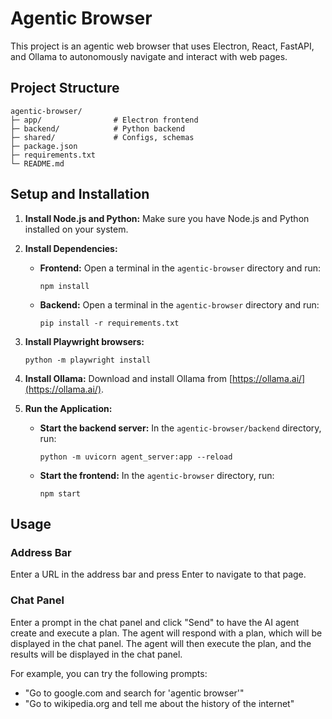 # Agentic Browser

This project is an agentic web browser that uses Electron, React, FastAPI, and Ollama to autonomously navigate and interact with web pages.

## Project Structure

```
agentic-browser/
├─ app/                # Electron frontend
├─ backend/            # Python backend
├─ shared/             # Configs, schemas
├─ package.json
├─ requirements.txt
└─ README.md
```

## Setup and Installation

1.  **Install Node.js and Python:** Make sure you have Node.js and Python installed on your system.

2.  **Install Dependencies:**

    *   **Frontend:** Open a terminal in the `agentic-browser` directory and run:

        ```
        npm install
        ```

    *   **Backend:** Open a terminal in the `agentic-browser` directory and run:

        ```
        pip install -r requirements.txt
        ```

3.  **Install Playwright browsers:**

    ```
    python -m playwright install
    ```

4.  **Install Ollama:** Download and install Ollama from [https://ollama.ai/](https://ollama.ai/).

5.  **Run the Application:**

    *   **Start the backend server:** In the `agentic-browser/backend` directory, run:

        ```
        python -m uvicorn agent_server:app --reload
        ```

    *   **Start the frontend:** In the `agentic-browser` directory, run:

        ```
        npm start
        ```

## Usage

### Address Bar

Enter a URL in the address bar and press Enter to navigate to that page.

### Chat Panel

Enter a prompt in the chat panel and click "Send" to have the AI agent create and execute a plan. The agent will respond with a plan, which will be displayed in the chat panel. The agent will then execute the plan, and the results will be displayed in the chat panel.

For example, you can try the following prompts:

*   "Go to google.com and search for 'agentic browser'"
*   "Go to wikipedia.org and tell me about the history of the internet"
